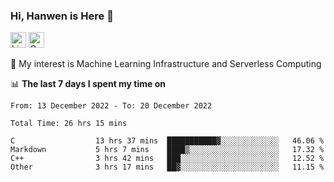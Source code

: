 ### Hi, Hanwen is Here 👋
<p>
	<a href="https://www.linkedin.com/in/liu-hanwen/"><img src="https://img.shields.io/badge/@hanwen-0A66C2?style=flat&logo=LinkedIn&logoColor=white" alt="Linkedin"  height="25px"/></a> 
	<a href="https://scholar.google.com/citations?user=HDF0su0AAAAJ"><img src="https://img.shields.io/badge/scholar-4385FE.svg?&style=plastic&logo=google-scholar&logoColor=white" alt="Google Scholar" height="25px"> </a>
</p>
🌱 My interest is Machine Learning Infrastructure and Serverless Computing

📊 **The last 7 days I spent my time on** 
<!--START_SECTION:waka-->

```text
From: 13 December 2022 - To: 20 December 2022

Total Time: 26 hrs 15 mins

C                  13 hrs 37 mins  ███████████▓░░░░░░░░░░░░░   46.06 %
Markdown           5 hrs 7 mins    ████▒░░░░░░░░░░░░░░░░░░░░   17.32 %
C++                3 hrs 42 mins   ███░░░░░░░░░░░░░░░░░░░░░░   12.52 %
Other              3 hrs 17 mins   ██▓░░░░░░░░░░░░░░░░░░░░░░   11.15 %
```

<!--END_SECTION:waka-->


<!--
**david990917/david990917** is a ✨ _special_ ✨ repository because its `README.md` (this file) appears on your GitHub profile.

Here are some ideas to get you started:

- 🔭 I’m currently working on ...
- 🌱 I’m currently learning ...
- 👯 I’m looking to collaborate on ...
- 🤔 I’m looking for help with ...
- 💬 Ask me about ...
- 📫 How to reach me: ...
- 😄 Pronouns: ...
- ⚡ Fun fact: ...
-->
